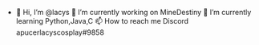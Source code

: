 - 👋 Hi, I’m @lacys
🔭 I’m currently working on MineDestiny
🌱 I’m currently learning Python,Java,C
📫 How to reach me Discord apucerlacyscosplay#9858
